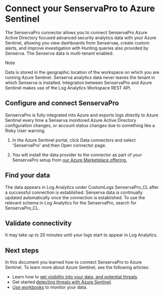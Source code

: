 # Connect your SenservaPro to Azure Sentinel 



The SenservaPro connector allows you to connect SenservaPro Azure Active Directory focused advanced security analytics data with your Azure Sentinel, allowing you view dashboards from Senservaa, create custom alerts, and improve investigation with Hunting queries also provided by Senserva. The Senserva data is multi-tenant enabled. 


> [!NOTE]
>Data is stored in the geographic location of the workspace on which you are running Azure Sentinel.
>Senserva analytics data never leaves the tenant in which Senserva is installed.
>Integration between SenservaPro and Azure Sentinel makes use of the Log Analytics Workspace REST API.

## Configure and connect SenservaPro 

SenservaPro is fully integrated into Azure and exports logs directly to Azure Sentinel every time a Senserva monitored Azure Active Directory configuration changes, or account status changes due to something like a Risky User warning.
1. In the Azure Sentinel portal, click Data connectors and select 'SenservaPro' and then Open connector page.

2. You will install the data provider to the connector as part of your SenservaPro setup from [our Azure Marketplace offering.](https://azuremarketplace.microsoft.com/marketplace/apps/senservallc.senserva)


## Find your data

The data appears in Log Analytics under CustomLogs SenservaPro_CL after a successful connection is established. Senserva data  is continually updated automatically once the connection is established. To use the relevant schema in Log Analytics for the SenservaPro, search for SenservaPro_CL.

## Validate connectivity
It may take up to 20 minutes until your logs start to appear in Log Analytics. 


## Next steps
In this document you learned how to connect SenservaPro to Azure Sentinel. To learn more about Azure Sentinel, see the following articles:
- Learn how to [get visibility into your data, and potential threats](quickstart-get-visibility.md).
- Get started [detecting threats with Azure Sentinel](tutorial-detect-threats-built-in.md).
- [Use workbooks](tutorial-monitor-your-data.md) to monitor your data.


